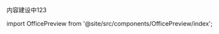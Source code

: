 
内容建设中123

import OfficePreview from '@site/src/components/OfficePreview/index';


<OfficePreview place = "/ppt/2-1-risc.ppt"/>